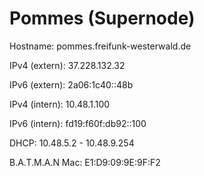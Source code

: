 # Pommes (Supernode)
Hostname: pommes.freifunk-westerwald.de

IPv4 (extern): 37.228.132.32

IPv6 (extern): 2a06:1c40::48b

IPv4 (intern): 10.48.1.100

IPv6 (intern): fd19:f60f:db92::100

DHCP: 10.48.5.2 - 10.48.9.254

B.A.T.M.A.N Mac: E1:D9:09:9E:9F:F2
